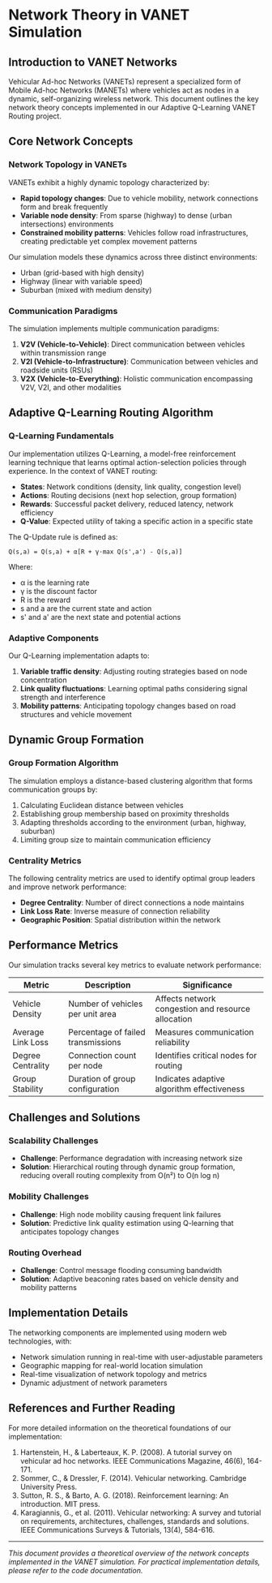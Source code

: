 # Network Theory in VANET Simulation

## Introduction to VANET Networks

Vehicular Ad-hoc Networks (VANETs) represent a specialized form of Mobile Ad-hoc Networks (MANETs) where vehicles act as nodes in a dynamic, self-organizing wireless network. This document outlines the key network theory concepts implemented in our Adaptive Q-Learning VANET Routing project.

## Core Network Concepts

### Network Topology in VANETs

VANETs exhibit a highly dynamic topology characterized by:

- **Rapid topology changes**: Due to vehicle mobility, network connections form and break frequently
- **Variable node density**: From sparse (highway) to dense (urban intersections) environments
- **Constrained mobility patterns**: Vehicles follow road infrastructures, creating predictable yet complex movement patterns

Our simulation models these dynamics across three distinct environments:
- Urban (grid-based with high density)
- Highway (linear with variable speed)
- Suburban (mixed with medium density)

### Communication Paradigms

The simulation implements multiple communication paradigms:

1. **V2V (Vehicle-to-Vehicle)**: Direct communication between vehicles within transmission range
2. **V2I (Vehicle-to-Infrastructure)**: Communication between vehicles and roadside units (RSUs)
3. **V2X (Vehicle-to-Everything)**: Holistic communication encompassing V2V, V2I, and other modalities

## Adaptive Q-Learning Routing Algorithm

### Q-Learning Fundamentals

Our implementation utilizes Q-Learning, a model-free reinforcement learning technique that learns optimal action-selection policies through experience. In the context of VANET routing:

- **States**: Network conditions (density, link quality, congestion level)
- **Actions**: Routing decisions (next hop selection, group formation)
- **Rewards**: Successful packet delivery, reduced latency, network efficiency
- **Q-Value**: Expected utility of taking a specific action in a specific state

The Q-Update rule is defined as:

```
Q(s,a) = Q(s,a) + α[R + γ·max Q(s',a') - Q(s,a)]
```

Where:
- α is the learning rate
- γ is the discount factor
- R is the reward
- s and a are the current state and action
- s' and a' are the next state and potential actions

### Adaptive Components

Our Q-Learning implementation adapts to:

1. **Variable traffic density**: Adjusting routing strategies based on node concentration
2. **Link quality fluctuations**: Learning optimal paths considering signal strength and interference
3. **Mobility patterns**: Anticipating topology changes based on road structures and vehicle movement

## Dynamic Group Formation

### Group Formation Algorithm

The simulation employs a distance-based clustering algorithm that forms communication groups by:

1. Calculating Euclidean distance between vehicles
2. Establishing group membership based on proximity thresholds
3. Adapting thresholds according to the environment (urban, highway, suburban)
4. Limiting group size to maintain communication efficiency

### Centrality Metrics

The following centrality metrics are used to identify optimal group leaders and improve network performance:

- **Degree Centrality**: Number of direct connections a node maintains
- **Link Loss Rate**: Inverse measure of connection reliability
- **Geographic Position**: Spatial distribution within the network

## Performance Metrics

Our simulation tracks several key metrics to evaluate network performance:

| Metric | Description | Significance |
|--------|-------------|--------------|
| Vehicle Density | Number of vehicles per unit area | Affects network congestion and resource allocation |
| Average Link Loss | Percentage of failed transmissions | Measures communication reliability |
| Degree Centrality | Connection count per node | Identifies critical nodes for routing |
| Group Stability | Duration of group configuration | Indicates adaptive algorithm effectiveness |

## Challenges and Solutions

### Scalability Challenges

- **Challenge**: Performance degradation with increasing network size
- **Solution**: Hierarchical routing through dynamic group formation, reducing overall routing complexity from O(n²) to O(n log n)

### Mobility Challenges

- **Challenge**: High node mobility causing frequent link failures
- **Solution**: Predictive link quality estimation using Q-learning that anticipates topology changes

### Routing Overhead

- **Challenge**: Control message flooding consuming bandwidth
- **Solution**: Adaptive beaconing rates based on vehicle density and mobility patterns

## Implementation Details

The networking components are implemented using modern web technologies, with:

- Network simulation running in real-time with user-adjustable parameters
- Geographic mapping for real-world location simulation
- Real-time visualization of network topology and metrics
- Dynamic adjustment of network parameters

## References and Further Reading

For more detailed information on the theoretical foundations of our implementation:

1. Hartenstein, H., & Laberteaux, K. P. (2008). A tutorial survey on vehicular ad hoc networks. IEEE Communications Magazine, 46(6), 164-171.
2. Sommer, C., & Dressler, F. (2014). Vehicular networking. Cambridge University Press.
3. Sutton, R. S., & Barto, A. G. (2018). Reinforcement learning: An introduction. MIT press.
4. Karagiannis, G., et al. (2011). Vehicular networking: A survey and tutorial on requirements, architectures, challenges, standards and solutions. IEEE Communications Surveys & Tutorials, 13(4), 584-616.

---

*This document provides a theoretical overview of the network concepts implemented in the VANET simulation. For practical implementation details, please refer to the code documentation.*
